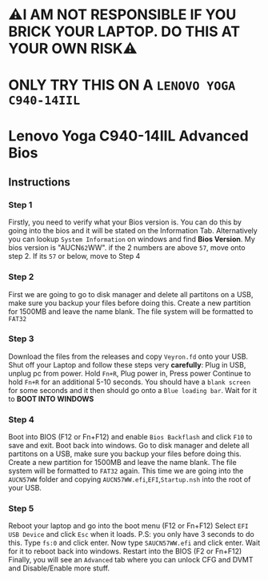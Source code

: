 # ⚠️I AM NOT RESPONSIBLE IF YOU BRICK YOUR LAPTOP. DO THIS AT YOUR OWN RISK⚠️
# ONLY TRY THIS ON A `LENOVO YOGA C940-14IIL`
# Lenovo Yoga C940-14IIL Advanced Bios
## Instructions
### Step 1
Firstly, you need to verify what your Bios version is. You can do this by going into the bios and it will be stated on the Information Tab.
Alternatively you can lookup `System Information` on windows and find **Bios Version**. My bios version is "AUCN`62`WW". if the 2 numbers are above `57`, move onto step 2. If its `57` or below, move to Step 4
### Step 2
First we are going to go to disk manager and delete all partitons on a USB, make sure you backup your files before doing this.
Create a new partition for 1500MB and leave the name blank. The file system will be formatted to `FAT32`
### Step 3
Download the files from the releases and copy `Veyron.fd` onto your USB.
Shut off your Laptop and follow these steps very **carefully**:
Plug in USB, unplug pc from power.
Hold `Fn+R`, Plug power in, Press power
Continue to hold `Fn+R` for an additional 5-10 seconds.
You should have a `blank screen` for some seconds and it then should go onto a `Blue loading bar`. Wait for it to **BOOT INTO WINDOWS**
### Step 4
Boot into BIOS (F12 or Fn+F12) and enable `Bios Backflash` and click `F10` to save and exit.
Boot back into windows.
Go to disk manager and delete all partitons on a USB, make sure you backup your files before doing this.
Create a new partition for 1500MB and leave the name blank. The file system will be formatted to `FAT32` again.
This time we are going into the `AUCN57WW` folder and copying `AUCN57WW.efi`,`EFI`,`Startup.nsh` into the root of your USB.
### Step 5
Reboot your laptop and go into the boot menu (F12 or Fn+F12)
Select `EFI USB Device` and click `Esc` when it loads. P.S: you only have 3 seconds to do this.
Type `fs:0` and click enter.
Now type `SAUCN57WW.efi` and click enter.
Wait for it to reboot back into windows.
Restart into the BIOS (F2 or Fn+F12)
Finally, you will see an `Advanced` tab where you can unlock CFG and DVMT and Disable/Enable more stuff.
